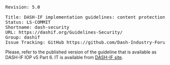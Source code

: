 <pre class="metadata">
Revision: 5.0

Title: DASH-IF implementation guidelines: content protection and security
Status: LS-COMMIT
Shortname: dash-security
URL: https://dashif.org/Guidelines-Security/
Group: dashif
Issue Tracking: GitHub https://github.com/Dash-Industry-Forum/Guidelines-Security/issues
</pre>

Please, refer to the published version of the guideline that is available as DASH-IF IOP v5 Part 6. IT is available from [DASH-IF site](https://dashif.org/guidelines/iop-v5/#part-6-content-protection-and-security).

